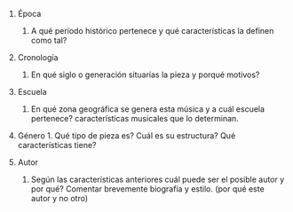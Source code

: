 1. Época 
	1. A qué período histórico pertenece y qué características la definen como tal?


	


1.  Cronología
	1. En qué siglo o generación situarías la pieza y porqué motivos?


1. Escuela
	1. En qué zona geográfica se genera esta música y a cuál escuela pertenece? características musicales que lo determinan.


1.   Género
	1. Qué tipo de pieza es? Cuál es su estructura? Qué características tiene? 

	
1. Autor
	1. Según las características anteriores cuál puede ser el posible autor y por qué? Comentar brevemente biografía y estilo. (por qué este autor y no otro)
